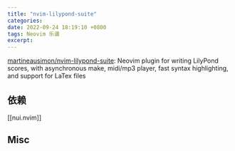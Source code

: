 ```yaml
---
title: "nvim-lilypond-suite"
categories: 
date: 2022-09-24 18:19:10 +0800
tags: Neovim 乐谱
excerpt: 
---
```





[martineausimon/nvim-lilypond-suite](https://github.com/martineausimon/nvim-lilypond-suite): Neovim plugin for writing LilyPond scores, with asynchronous make, midi/mp3 player, fast syntax highlighting, and support for LaTex files



## 依赖


[[nui.nvim]]


## Misc



